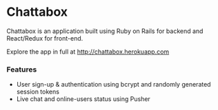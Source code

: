 # Chattabox

Chattabox is an application built using Ruby on Rails for backend and React/Redux for front-end.

Explore the app in full at http://chattabox.herokuapp.com

### Features
* User sign-up & authentication using bcrypt and randomly generated session tokens
* Live chat and online-users status using Pusher
